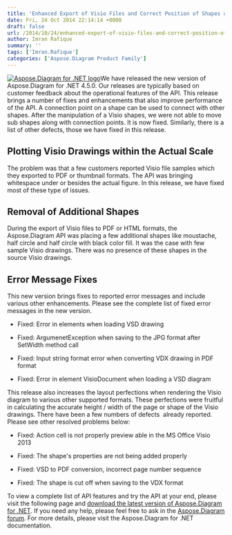 ```yaml
---
title: 'Enhanced Export of Visio Files and Correct Position of Shapes using Aspose.Diagram for .NET 4.5.0'
date: Fri, 24 Oct 2014 22:14:14 +0000
draft: false
url: /2014/10/24/enhanced-export-of-visio-files-and-correct-position-of-shapes-using-aspose.diagram-for-.net-4.5.0/
author: Imran Rafique
summary: ''
tags: ['Imran.Rafique']
categories: ['Aspose.Diagram Product Family']
---
```


[![Aspose.Diagram for .NET logo][1]](https://blog.aspose.com/wp-content/uploads/sites/2/2013/06/aspose-Diagram-for-net_100.png)We have released the new version of Aspose.Diagram for .NET 4.5.0. Our releases are typically based on customer feedback about the operational features of the API. This release brings a number of fixes and enhancements that also improve performance of the API. A connection point on a shape can be used to connect with other shapes. After the manipulation of a Visio shapes, we were not able to move sub shapes along with connection points. It is now fixed. Similarly, there is a list of other defects, those we have fixed in this release.

## Plotting Visio Drawings within the Actual Scale

The problem was that a few customers reported Visio file samples which they exported to PDF or thumbnail formats. The API was bringing whitespace under or besides the actual figure. In this release, we have fixed most of these type of issues.

## Removal of Additional Shapes

During the export of Visio files to PDF or HTML formats, the Aspose.Diagram API was placing a few additional shapes like moustache, half circle and half circle with black color fill. It was the case with few sample Visio drawings. There was no presence of these shapes in the source Visio drawings.

## Error Message Fixes

This new version brings fixes to reported error messages and include various other enhancements. Please see the complete list of fixed error messages in the new version.

*   Fixed: Error in elements when loading VSD drawing
    
*   Fixed: ArgumenetException when saving to the JPG format after SetWidth method call
    
*   Fixed: Input string format error when converting VDX drawing in PDF format
    
*   Fixed: Error in element VisioDocument when loading a VSD diagram
    

This release also increases the layout perfections when rendering the Visio diagram to various other supported formats. These perfections were fruitful in calculating the accurate height / width of the page or shape of the Visio drawings. There have been a few numbers of defects  already reported. Please see other resolved problems below:

*   Fixed: Action cell is not properly preview able in the MS Office Visio 2013
    
*   Fixed: The shape's properties are not being added properly
    
*   Fixed: VSD to PDF conversion, incorrect page number sequence
    
*   Fixed: The shape is cut off when saving to the VDX format
    

To view a complete list of API features and try the API at your end, please visit the following page and [download the latest version of Aspose.Diagram for .NET][2]. If you need any help, please feel free to ask in the [Aspose.Diagram forum][3]. For more details, please visit the Aspose.Diagram for .NET documentation.



[1]: https://blog.aspose.com/wp-content/uploads/sites/2/2013/06/aspose-Diagram-for-net_100.png "Aspose.Diagram for .NET logo"
[2]: http://www.aspose.com/community/files/51/.net-components/aspose.diagram-for-.net/default.aspx
[3]: http://www.aspose.com/community/forums/aspose.diagram-product-family/489/showforum.aspx




